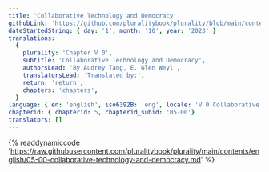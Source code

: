 ```yaml
---
title: 'Collaborative Technology and Democracy'
githubLink: 'https://github.com/pluralitybook/plurality/blob/main/contents/english/05-00-collaborative-technology-and-democracy.md'
dateStartedString: { day: '1', month: '10', year: '2023' }
translations:
  {
    plurality: 'Chapter V 0',
    subtitle: 'Collaborative Technology and Democracy',
    authorsLead: 'By Audrey Tang, E. Glen Weyl',
    translatorsLead: 'Translated by:',
    return: 'return',
    chapters: 'chapters',
  }
language: { en: 'english', iso6392B: 'eng', locale: 'V 0 Collaborative Technology and Democracy' }
chapterid: { chapterid: 5, chapterid_subid: '05-00'}
translators: []
---
```

{% readdynamiccode 'https://raw.githubusercontent.com/pluralitybook/plurality/main/contents/english/05-00-collaborative-technology-and-democracy.md' %}
